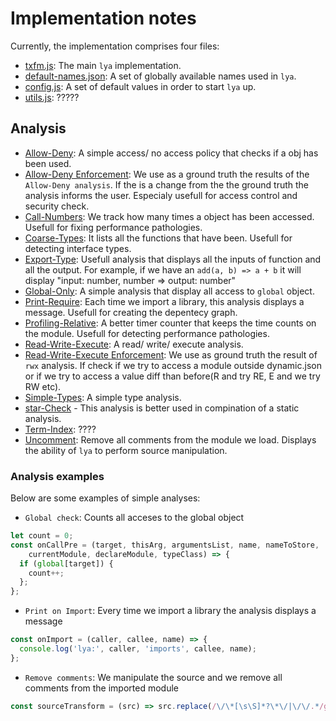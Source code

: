 # Implementation notes

Currently, the implementation comprises four files:

* [txfm.js](./txfm.js): The main `lya` implementation.
* [default-names.json](./default-names.json): A set of globally available names used in `lya`.
* [config.js](./config.js): A set of default values in order to start `lya` up.
* [utils.js](./utils.js): ?????

## Analysis

* [Allow-Deny](./allow-deny.js): A simple access/ no access policy that checks if a obj has been used.
* [Allow-Deny Enforcement](./allow-deny-enforcement.js ): We use as a ground truth the results of the `Allow-Deny analysis`. 
If the is a change from the the ground truth the analysis informs the user. Especialy usefull for access control and security
check.
* [Call-Numbers](./call-numbers.js): We track how many times a object has been accessed. Usefull for fixing performance pathologies. 
* [Coarse-Types](./coarse-types.js ): It lists all the functions that have been. Usefull for detecting interface types.
* [Export-Type](./export-type.js): Usefull analysis that displays all the inputs of function and all the output. 
For example, if we have an `add(a, b) => a + b` it will display "input: number, number => output: number"
* [Global-Only](./global-only.js): A simple analysis that display all access to `global` object.
* [Print-Require](./print-require.js): Each time we import a library, this analysis displays a message. Usefull for 
creating the depentecy graph.
* [Profiling-Relative](./profiling-relative.js): A better timer counter that keeps the time counts on the module.
Usefull for detecting performance pathologies.
* [Read-Write-Execute](./rwx.js): A read/ write/ execute analysis. 
* [Read-Write-Execute Enforcement](./rwx-enforcement.js): We use as ground truth the result of `rwx` analysis.
If check if we try to access a module outside dynamic.json or if we try to access a value diff than before(R and try RE, E and we try RW etc).
* [Simple-Types](./simple-types.js): A simple type analysis. 
* [star-Check](./star-check.js) - This analysis is better used in compination of a static analysis. 
* [Term-Index](./term-index.js): ????
* [Uncomment](./uncomment.js): Remove all comments from the module we load. Displays the ability of `lya` to perform source manipulation.

### Analysis examples

Below are some examples of simple analyses:

* `Global check`: Counts all acceses to the global object
```Javascript
let count = 0;
const onCallPre = (target, thisArg, argumentsList, name, nameToStore,
    currentModule, declareModule, typeClass) => {
  if (global[target]) {
    count++;
  };
};
```

* `Print on Import`: Every time we import a library the analysis displays a message
```Javascript
const onImport = (caller, callee, name) => {
  console.log('lya:', caller, 'imports', callee, name);
};
```

* `Remove comments`: We manipulate the source and we remove all comments from the imported module
```Javascript
const sourceTransform = (src) => src.replace(/\/\*[\s\S]*?\*\/|\/\/.*/g, '');
```
